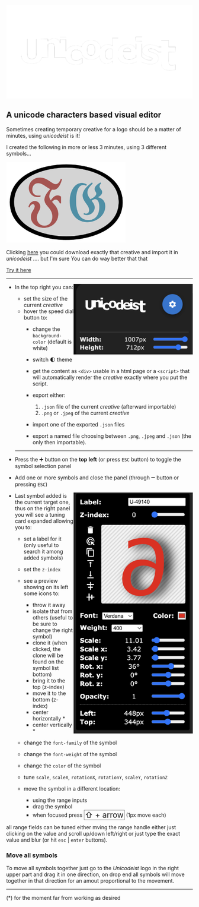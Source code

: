 
![Unicodeist](src/img/unicodeist.png?raw=true)




A unicode characters based visual editor
---

Sometimes creating temporary creative for a logo should be a matter of minutes, using _unicodeist_ is it!

I created the following in more or less 3 minutes, using 3 different symbols...  

<img width="322"  src="src/img/ss0.png?raw=true">

Clicking <a href="./src/img/fg.json?raw=true" download>here</a> you could download exactly that creative and import it in _unicodeist_ .... but I'm sure You can do way better that that 


[Try it here](https://fedeghe.github.io/Unicodeist/)

---
- In the top right you can:<img align="right" width="322"  src="src/img/ss1.png?raw=true">
    - set the size of the current _creative_
    - hover the speed dial button to:
        - change the `background-color` (default is white)
        - switch 🌓 theme
         - get the content as `<div>` usable in a html page or a `<script>` that will automatically render the _creative_ exactly where you put the script.
        - export either:
            1) `.json` file of the current _creative_ (afterward importable)
            2) `.png` or `.jpeg` of the current _creative_
        - import one of the exported `.json` files
        
        - export a named file choosing between `.png`, `.jpeg` and `.json` (the only then importable).
    ---

- Press the ➕ button on the **top** **left** (or press `ESC` button) to toggle the symbol selection panel  

- Add one or more symbols and close the panel (through ➖ button or pressing `ESC`)  

<img align="right" width="322"  src="src/img/ss2.png?raw=true">  

- Last symbol added is the current target one, thus on the right panel you will see a tuning card expanded allowing you to:  
    - set a label for it (only useful to search it among added symbols)
    - set the `z-index`
    - see a preview showing on its left some icons to:
        - throw it away 
        - isolate that from others (useful to be sure to change the right symbol)
        - clone it  (when clicked, the clone will be found on the symbol list bottom)
        - bring it to the top (z-index)
        - move it to the bottom (z-index)
        - center horizontally *
        - center vertically *  
            
    - change the `font-family` of the symbol  
    - change the `font-weight` of the symbol
    - change the `color` of the symbol
    - tune `scale`, `scaleX`, `rotationX`, `rotationY`, `scaleY`, `rotationZ`
    - move the symbol in a different location:  
        - using the range inputs
        - drag the symbol
        - when focused press <span style="padding:0px 2px;font-size:1.5em;position:relative;top:2px;border:1px solid gray">⇧ + arrow</span> (1px move each)

all range fields can be tuned either mving the range handle either just clicking on the value and scroll up/down left/right or just type the exact value and blur (or hit `esc` | `enter` buttons).



### Move all symbols  

To move all symbols together just go to the _Unicodeist_ logo in the right upper part and drag it in one direction, on drop end all symbols will move together in that direction for an amout proportional to the movement.


---
\(*) for the moment far from working as desired

